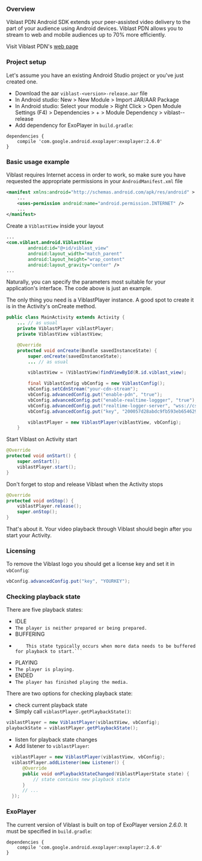### Overview

Viblast PDN Android SDK extends your peer-assisted video delivery to the part of your audience using Android devices. Viblast PDN allows you to stream to web and mobile audiences up to 70% more efficiently.

Visit Viblast PDN's [web page](http://viblast.com/pdn/)

### Project setup
Let's assume you have an existing Android Studio project or you've just created one.

- Download the aar `viblast-<version>-release.aar` file
- In Android studio: New > New Module > Import JAR/AAR Package
- In Android studio: Select your module > Right Click > Open Module Settings (F4) > Dependencies > + > Module Dependency > viblast-<version>-release
- Add dependency for ExoPlayer in `build.gradle`:
```
dependencies {
    compile 'com.google.android.exoplayer:exoplayer:2.6.0'
}
```

### Basic usage example

Viblast requires Internet access in order to work, so make sure you have
requested the appropriate permissions in your `AndroidManifest.xml` file

```xml
<manifest xmlns:android="http://schemas.android.com/apk/res/android" >
	...
	<uses-permission android:name="android.permission.INTERNET" />
	...
</manifest>
```

Create a `ViblastView` inside your layout

```xml
...
<com.viblast.android.ViblastView
		android:id="@+id/viblast_view"
		android:layout_width="match_parent"
		android:layout_height="wrap_content"
		android:layout_gravity="center" />
...
```

Naturally, you can specify the parameters most suitable for your
application's interface. The code above is just an example.

The only thing you need is a ViblastPlayer instance. A good spot to
create it is in the Activity's onCreate method.

```java
public class MainActivity extends Activity {
	... // as usual
    private ViblastPlayer viblastPlayer;
    private ViblastView viblastView;

    @Override
    protected void onCreate(Bundle savedInstanceState) {
        super.onCreate(savedInstanceState);
		... // as usual

		viblastView = (ViblastView)findViewById(R.id.viblast_view);

		final ViblastConfig vbConfig = new ViblastConfig();
		vbConfig.setCdnStream("your-cdn-stream");
		vbConfig.advancedConfig.put("enable-pdn", "true");
		vbConfig.advancedConfig.put("enable-realtime-loggger", "true");
		vbConfig.advancedConfig.put("realtime-logger-server", "wss://cs.viblast.com/rt");
		vbConfig.advancedConfig.put("key", "200057d28abdc9fb593eb654629f2f03c14fac9c5fc0825c899bd6095ad7a8de79ad770b4e99ec1581285ecb2cac1d6d");

		viblastPlayer = new ViblastPlayer(viblastView, vbConfig);
    }
```

Start Viblast on Activity start

```java
@Override
protected void onStart() {
	super.onStart();
	viblastPlayer.start();
}
```

Don't forget to stop and release Viblast when the Activity stops

```java
@Override
protected void onStop() {
	viblastPlayer.release();
	super.onStop();
}
```

That's about it. Your video playback through Viblast should begin after
you start your Activity.

### Licensing

To remove the Viblast logo you should get a license key and set it in ```vbConfig```:
```java
vbConfig.advancedConfig.put("key", "YOURKEY");
```

### Checking playback state
There are five playback states:
 - IDLE
  - ```The player is neither prepared or being prepared.```
 - BUFFERING
  - ```The player is prepared but not able to immediately play from the current position.
		This state typically occurs when more data needs to be buffered for playback to start.```
 - PLAYING
  - ```The player is playing.```
 - ENDED
  - ```The player has finished playing the media.```

There are two options for checking playback state:
 * check current playback state
  * Simply call ```viblastPlayer.getPlaybackState()```:
  ```java
  viblastPlayer = new ViblastPlayer(viblastView, vbConfig);
  playbackState = viblastPlayer.getPlaybackState();
  ```

 * listen for playback state changes
  * Add listener to ```viblastPlayer```:
  ```java
	viblastPlayer = new ViblastPlayer(viblastView, vbConfig);
	viblastPlayer.addListener(new Listener() {
		@Override
		public void onPlaybackStateChanged(ViblastPlayerState state) {
			// state contains new playback state
		}
		// ...
	});
  ```

### ExoPlayer

The current version of Viblast is built on top of ExoPlayer version *2.6.0*. It must be specified in `build.gradle`:
```
dependencies {
    compile 'com.google.android.exoplayer:exoplayer:2.6.0'
}
```
